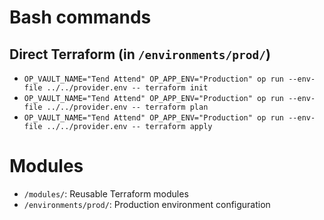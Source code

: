 # Bash commands

## Direct Terraform (in `/environments/prod/`)

- `OP_VAULT_NAME="Tend Attend" OP_APP_ENV="Production" op run --env-file ../../provider.env -- terraform init`
- `OP_VAULT_NAME="Tend Attend" OP_APP_ENV="Production" op run --env-file ../../provider.env -- terraform plan`
- `OP_VAULT_NAME="Tend Attend" OP_APP_ENV="Production" op run --env-file ../../provider.env -- terraform apply`

# Modules

- `/modules/`: Reusable Terraform modules
- `/environments/prod/`: Production environment configuration
